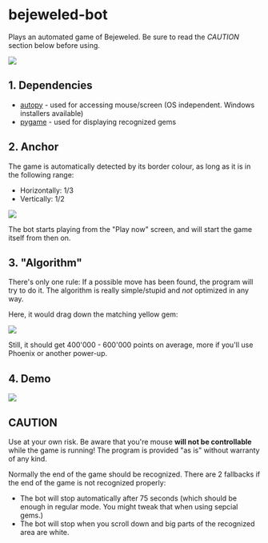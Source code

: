 bejeweled-bot
==============

Plays an automated game of Bejeweled. Be sure to read the _CAUTION_ section below before using.

![](https://raw.github.com/captainfox/bejeweled-bot/master/playing.png)

## 1. Dependencies

- [autopy](http://www.autopy.org/) - used for accessing mouse/screen (OS independent. Windows installers available)
- [pygame](http://www.pygame.org/) - used for displaying recognized gems

## 2. Anchor
The game is automatically detected by its border colour, as long as it is in the following range:

- Horizontally: 1/3
- Vertically: 1/2

![](https://raw.github.com/captainfox/bejeweled-bot/master/screen.png)

The bot starts playing from the "Play now" screen, and will start the game itself from then on.


## 3. "Algorithm"
There's only one rule: If a possible move has been found, the program will try to do it.
The algorithm is really simple/stupid and _not_ optimized in any way.

Here, it would drag down the matching yellow gem:

![](https://raw.github.com/captainfox/bejeweled-bot/master/example.png)

Still, it should get 400'000 - 600'000 points on average, more if you'll use Phoenix or another power-up.


## 4. Demo

[![](https://raw.github.com/captainfox/bejeweled-bot/master/1million.png)](http://www.youtube.com/watch?v=jUvYuqbRO-I)

## CAUTION

Use at your own risk. Be aware that you're mouse **will not be controllable** while the game is running!
The program is provided "as is" without warranty of any kind.

Normally the end of the game should be recognized.
There are 2 fallbacks if the end of the game is not recognized properly:

* The bot will stop automatically after 75 seconds (which should be enough in regular mode. You might tweak that when using sepcial gems.)
* The bot will stop when you scroll down and big parts of the recognized area are white.

